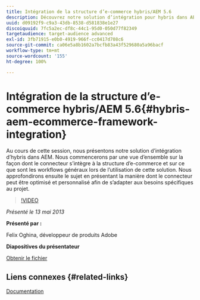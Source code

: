 ```yaml
---
title: Intégration de la structure d’e-commerce hybris/AEM 5.6
description: Découvrez notre solution d’intégration pour hybris dans AEM. Nous commencerons par une vue d’ensemble sur la façon dont le connecteur s’intègre à la structure d’e-commerce et sur ce que sont les workflows généraux lors de l’utilisation de cette solution. Nous approfondirons ensuite le sujet en présentant la manière dont le connecteur peut être optimisé et personnalisé afin de s’adapter aux besoins spécifiques au projet.
uuid: d09192f9-c9a3-43db-8538-d581838e1e27
discoiquuid: 7fc5a2ec-df8c-44c1-95d0-050d77f82349
targetaudience: target-audience advanced
exl-id: 3fb71915-e0b0-4919-966f-cc0417d708c6
source-git-commit: ca06e5a8b1602a7bcfb83a43f529680a5a96bacf
workflow-type: tm+mt
source-wordcount: '155'
ht-degree: 100%

---
```


# Intégration de la structure d’e-commerce hybris/AEM 5.6{#hybris-aem-ecommerce-framework-integration}

Au cours de cette session, nous présentons notre solution d’intégration d’hybris dans AEM. Nous commencerons par une vue d’ensemble sur la façon dont le connecteur s’intègre à la structure d’e-commerce et sur ce que sont les workflows généraux lors de l’utilisation de cette solution. Nous approfondirons ensuite le sujet en présentant la manière dont le connecteur peut être optimisé et personnalisé afin de s’adapter aux besoins spécifiques au projet.

>[!VIDEO](https://video.tv.adobe.com/v/19578/?quality=9)

*Présenté le 13 mai 2013*

**Présenté par :**

Felix Oghina, développeur de produits Adobe

**Diapositives du présentateur**

[Obtenir le fichier](assets/hybris-aem-5-6-ecommerce-framework-integration.pdf)

## Liens connexes {#related-links}

[Documentation](https://docs.adobe.com/content/docs/en/cq/5-6-1/ecommerce/eCommerce-framework.html#Deploying%20eCommerce%20with%20hybris)

<!--
[Get back to the Overview](https://helpx.adobe.com/experience-manager/kt/eseminars/gems/aem-index.html)
-->
